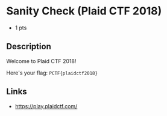 # Sanity Check (Plaid CTF 2018)

* 1 pts

## Description

>>>
Welcome to Plaid CTF 2018!

Here's your flag: `PCTF{plaidctf2018}`
>>>

## Links
* https://play.plaidctf.com/
